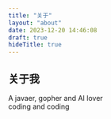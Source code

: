 ```yaml
---
title: "关于"
layout: "about"
date: 2023-12-20 14:46:08
draft: true
hideTitle: true
---
```



## 关于我
A javaer, gopher and AI lover  
coding and coding